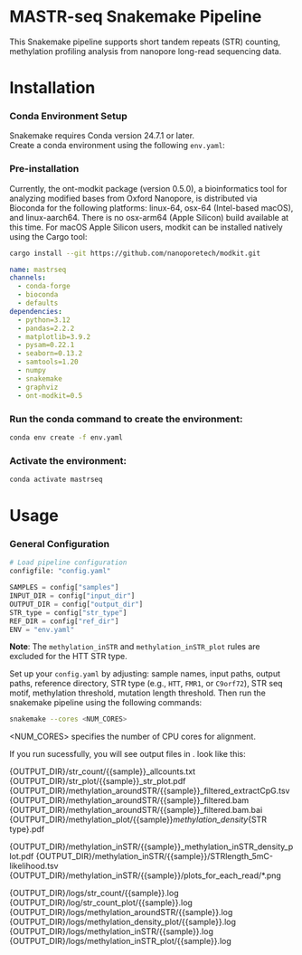 # MASTR-seq Snakemake Pipeline

This Snakemake pipeline supports short tandem repeats (STR) counting, methylation profiling analysis from nanopore long-read sequencing data.

# Installation
### Conda Environment Setup
Snakemake requires Conda version 24.7.1 or later.  
Create a conda environment using the following `env.yaml`:

### Pre-installation
Currently, the ont-modkit package (version 0.5.0), a bioinformatics tool for analyzing modified bases from Oxford Nanopore, is distributed via Bioconda for the following platforms: linux-64, osx-64 (Intel-based macOS), and linux-aarch64. There is no osx-arm64 (Apple Silicon) build available at this time.
For macOS Apple Silicon users, modkit can be installed natively using the Cargo tool:

```bash
cargo install --git https://github.com/nanoporetech/modkit.git
```
```yaml
name: mastrseq
channels:
  - conda-forge
  - bioconda
  - defaults
dependencies:
  - python=3.12
  - pandas=2.2.2
  - matplotlib=3.9.2
  - pysam=0.22.1
  - seaborn=0.13.2
  - samtools=1.20
  - numpy
  - snakemake
  - graphviz
  - ont-modkit=0.5
```

### Run the conda command to create the environment:

```bash
conda env create -f env.yaml
```

### Activate the environment:

```bash
conda activate mastrseq
```


# Usage
### General Configuration

```python
# Load pipeline configuration
configfile: "config.yaml"

SAMPLES = config["samples"]
INPUT_DIR = config["input_dir"]
OUTPUT_DIR = config["output_dir"]
STR_type = config["str_type"]
REF_DIR = config["ref_dir"]
ENV = "env.yaml"
```
**Note**: The `methylation_inSTR` and `methylation_inSTR_plot` rules are excluded for the HTT STR type.

Set up your `config.yaml` by adjusting:
sample names, 
input paths,
output paths, 
reference directory, 
STR type (e.g., `HTT`, `FMR1`, or `C9orf72`), 
STR seq motif,
methylation threshold, 
mutation length threshold. Then run the snakemake pipeline using the following commands:

```bash
snakemake --cores <NUM_CORES>
```
<NUM_CORES> specifies the number of CPU cores for alignment.

If you run sucessfully, you will see output files in <results>. look like this:

{OUTPUT_DIR}/str_count/{{sample}}_allcounts.txt
{OUTPUT_DIR}/str_plot/{{sample}}_str_plot.pdf
{OUTPUT_DIR}/methylation_aroundSTR/{{sample}}_filtered_extractCpG.tsv
{OUTPUT_DIR}/methylation_aroundSTR/{{sample}}_filtered.bam
{OUTPUT_DIR}/methylation_aroundSTR/{{sample}}_filtered.bam.bai
{OUTPUT_DIR}/methylation_plot/{{sample}}_methylation_density_{STR type}.pdf

{OUTPUT_DIR}/methylation_inSTR/{{sample}}_methylation_inSTR_density_plot.pdf
{OUTPUT_DIR}/methylation_inSTR/{{sample}}/STRlength_5mC-likelihood.tsv
{OUTPUT_DIR}/methylation_inSTR/{{sample}}/plots_for_each_read/*.png

{OUTPUT_DIR}/logs/str_count/{{sample}}.log
{OUTPUT_DIR}/log/str_count_plot/{{sample}}.log
{OUTPUT_DIR}/logs/methylation_aroundSTR/{{sample}}.log
{OUTPUT_DIR}/logs/methylation_density_plot/{{sample}}.log
{OUTPUT_DIR}/logs/methylation_inSTR/{{sample}}.log
{OUTPUT_DIR}/logs/methylation_inSTR_plot/{{sample}}.log










